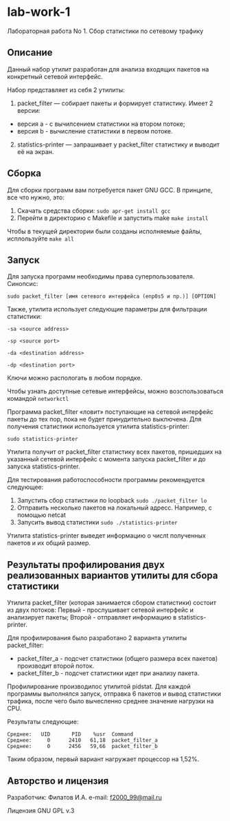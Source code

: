 # lab-work-1
Лабораторная работа No 1. Сбор статистики по сетевому трафику

## Описание

Данный набор утилит разработан для анализа входящих пакетов на конкретный сетевой интерфейс.

Набор представляет из себя 2 утилиты:
1. packet_filter — собирает пакеты и формирует статистику. Имеет 2 версии:
* версия a - с вычилсением статистики на втором потоке;
* версия b - вычисление статистики в первом потоке.
2. statistics-printer — запрашивает у packet_filter статистику и выводит её на экран.

    
## Сборка

Для сборки программ вам потребуется пакет GNU GCC.
В принципе, все что нужно, это:
1. Скачать средства сборки: `sudo apr-get install gcc`
2. Перейти в директорию с Makefile и запустить make `make install`

Чтобы в текущей директории были созданы исполняемые файлы, исплользуйте `make all`

## Запуск

Для запуска программ необходимы права суперпользователя. Синопсис:

`sudo packet_filter [имя сетевого интерфейса (enp0s5 и пр.)] [OPTION]`

Также, утилита использует следующие параметры для фильтрации статистики:

`-sa <source address>`

`-sp <source port>`

`-da <destination address>`

`-dp <destination port>`

Ключи можно распологать в любом порядке.

Чтобы узнать доступные сетевые интерфейсы, можно возспользоваться командой `networkctl`

Программа packet_filter «ловит» поступающие на сетевой интерфейс пакеты до тех пор, пока не будет принудительно выключена.
Для получения статистики используется утилита statistics-printer:

`sudo statistics-printer`

Утилита получит от packet_filter статистику всех пакетов, пришедших на указанный сетевой интерфейс с момента запуска packet_filter и до запуска statistics-printer.

Для тестирования работоспособности программы рекомендуется следующее:
1. Запустить сбор статистики по loopback `sudo ./packet_filter lo`
2. Отправить несколько пакетов на локальный адресс. Например, с помощью netcat
3. Запусить вывод статистики `sudo ./statistics-printer`

Утилита statistics-printer выведет информацию о числt полученных пакетов и их общий размер.

## Результаты профилирования двух реализованных вариантов утилиты для сбора статистики

Утилита packet_filter (которая занимается сбором статистики) состоит из двух потоков:
Первый - прослушивает сетевой интерфейс и анализирует пакеты;
Второй - отправляет информацию в statistics-printer.

Для профилирования было разработано 2 варианта утилиты packet_filter:
* packet_filter_a - подсчет статистики (общего размера всех пакетов) производит второй поток.
* packet_filter_b - подсчет статистики идет при анализу пакета.

Профилирование производилос утилитой pidstat.
Для каждой программы выполнялся запуск, отправка 6 пакетов и вывод статистики трафика, после чего было вычесленно среднее значение нагрузки на CPU.

Результаты следующие:
```
Среднее:   UID       PID    %usr  Command
Среднее:     0      2410   61,18  packet_filter_a
Среднее:     0      2456   59,66  packet_filter_b
```
Таким образом, первый вариант нагружает процессор на 1,52%.

## Авторство и лицензия

Разработчик: Филатов И.А.
e-mail: f2000_99@mail.ru

Лицензия GNU GPL v.3
